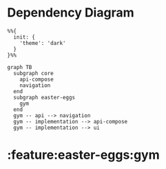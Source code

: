 # Dependency Diagram

```mermaid
%%{
  init: {
    'theme': 'dark'
  }
}%%

graph TB
  subgraph core
    api-compose
    navigation
  end
  subgraph easter-eggs
    gym
  end
  gym -- api --> navigation
  gym -- implementation --> api-compose
  gym -- implementation --> ui

```
# :feature:easter-eggs:gym